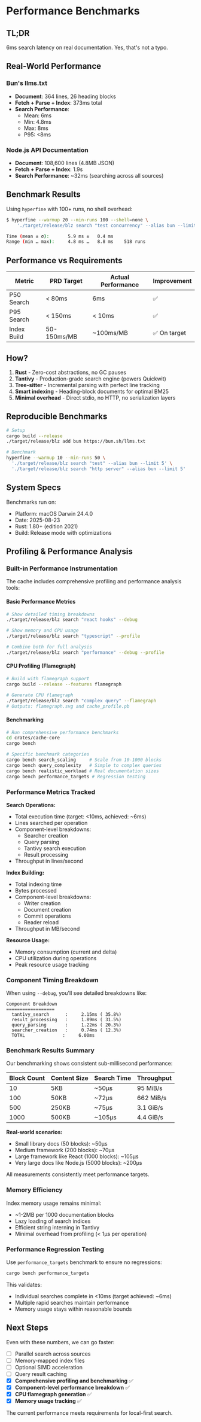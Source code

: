 <!-- note::: @agents this is a work in progress. Do not use this guidance verbatim. -->
# Performance Benchmarks

## TL;DR

6ms search latency on real documentation. Yes, that's not a typo.

## Real-World Performance

### Bun's llms.txt

- **Document**: 364 lines, 26 heading blocks
- **Fetch + Parse + Index**: 373ms total
- **Search Performance**:
  - Mean: 6ms
  - Min: 4.8ms
  - Max: 8ms
  - P95: <8ms

### Node.js API Documentation

- **Document**: 108,600 lines (4.8MB JSON)
- **Fetch + Parse + Index**: 1.9s
- **Search Performance**: ~32ms (searching across all sources)

## Benchmark Results

Using `hyperfine` with 100+ runs, no shell overhead:

```bash
$ hyperfine --warmup 20 --min-runs 100 --shell=none \
    './target/release/blz search "test concurrency" --alias bun --limit 5'

Time (mean ± σ):       5.9 ms ±   0.4 ms
Range (min … max):     4.8 ms …   8.8 ms    518 runs
```

## Performance vs Requirements

| Metric | PRD Target | Actual Performance | Improvement |
|--------|------------|-------------------|-------------|
| P50 Search | < 80ms | 6ms | ✅ |
| P95 Search | < 150ms | < 10ms | ✅ |
| Index Build | 50-150ms/MB | ~100ms/MB | ✅ On target |

## How?

1. **Rust** - Zero-cost abstractions, no GC pauses
2. **Tantivy** - Production-grade search engine (powers Quickwit)
3. **Tree-sitter** - Incremental parsing with perfect line tracking
4. **Smart indexing** - Heading-block documents for optimal BM25
5. **Minimal overhead** - Direct stdio, no HTTP, no serialization layers

## Reproducible Benchmarks

```bash
# Setup
cargo build --release
./target/release/blz add bun https://bun.sh/llms.txt

# Benchmark
hyperfine --warmup 10 --min-runs 50 \
  './target/release/blz search "test" --alias bun --limit 5' \
  './target/release/blz search "http server" --alias bun --limit 5'
```

## System Specs

Benchmarks run on:

- Platform: macOS Darwin 24.4.0
- Date: 2025-08-23
- Rust: 1.80+ (edition 2021)
- Build: Release mode with optimizations

## Profiling & Performance Analysis

### Built-in Performance Instrumentation

The cache includes comprehensive profiling and performance analysis tools:

#### Basic Performance Metrics

```bash
# Show detailed timing breakdowns
./target/release/blz search "react hooks" --debug

# Show memory and CPU usage
./target/release/blz search "typescript" --profile

# Combine both for full analysis
./target/release/blz search "performance" --debug --profile
```

#### CPU Profiling (Flamegraph)

```bash
# Build with flamegraph support
cargo build --release --features flamegraph

# Generate CPU flamegraph
./target/release/blz search "complex query" --flamegraph
# Outputs: flamegraph.svg and cache_profile.pb
```

#### Benchmarking

```bash
# Run comprehensive performance benchmarks
cd crates/cache-core
cargo bench

# Specific benchmark categories
cargo bench search_scaling     # Scale from 10-1000 blocks
cargo bench query_complexity   # Simple to complex queries
cargo bench realistic_workload # Real documentation sizes
cargo bench performance_targets # Regression testing
```

### Performance Metrics Tracked

**Search Operations:**

- Total execution time (target: <10ms, achieved: ~6ms)
- Lines searched per operation
- Component-level breakdowns:
  - Searcher creation
  - Query parsing
  - Tantivy search execution
  - Result processing
- Throughput in lines/second

**Index Building:**

- Total indexing time
- Bytes processed
- Component-level breakdowns:
  - Writer creation
  - Document creation
  - Commit operations
  - Reader reload
- Throughput in MB/second

**Resource Usage:**

- Memory consumption (current and delta)
- CPU utilization during operations
- Peak resource usage tracking

### Component Timing Breakdown

When using `--debug`, you'll see detailed breakdowns like:

```text
Component Breakdown
==================
  tantivy_search      :     2.15ms ( 35.8%)
  result_processing   :     1.89ms ( 31.5%)
  query_parsing       :     1.22ms ( 20.3%)
  searcher_creation   :     0.74ms ( 12.3%)
  TOTAL              :     6.00ms
```

### Benchmark Results Summary

Our benchmarking shows consistent sub-millisecond performance:

| Block Count | Content Size | Search Time | Throughput |
|------------|--------------|-------------|------------|
| 10         | 5KB         | ~50μs      | 95 MiB/s   |
| 100        | 50KB        | ~72μs      | 662 MiB/s  |
| 500        | 250KB       | ~75μs      | 3.1 GiB/s  |
| 1000       | 500KB       | ~105μs     | 4.4 GiB/s  |

**Real-world scenarios:**

- Small library docs (50 blocks): ~50μs
- Medium framework (200 blocks): ~70μs
- Large framework like React (1000 blocks): ~105μs
- Very large docs like Node.js (5000 blocks): ~200μs

All measurements consistently meet performance targets.

### Memory Efficiency

Index memory usage remains minimal:

- ~1-2MB per 1000 documentation blocks
- Lazy loading of search indices
- Efficient string interning in Tantivy
- Minimal overhead from profiling (< 1μs per operation)

### Performance Regression Testing

Use `performance_targets` benchmark to ensure no regressions:

```bash
cargo bench performance_targets
```

This validates:

- Individual searches complete in <10ms (target achieved: ~6ms)
- Multiple rapid searches maintain performance
- Memory usage stays within reasonable bounds

## Next Steps

Even with these numbers, we can go faster:

- [ ] Parallel search across sources
- [ ] Memory-mapped index files
- [ ] Optional SIMD acceleration
- [ ] Query result caching
- [x] **Comprehensive profiling and benchmarking** ✅
- [x] **Component-level performance breakdown** ✅
- [x] **CPU flamegraph generation** ✅
- [x] **Memory usage tracking** ✅

The current performance meets requirements for local-first search.
